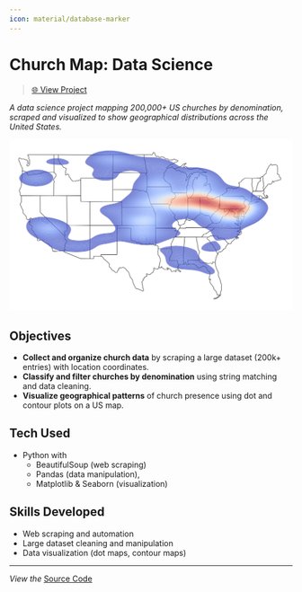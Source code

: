 ```yaml
---
icon: material/database-marker
---
```


# Church Map: Data Science
> [🌐 View Project](https://github.com/peytonjpope/ChurchDataScience/blob/main/README.md)

*A data science project mapping 200,000+ US churches by denomination, scraped and visualized to show geographical distributions across the United States.*

![Map Preview](../assets/churchmapss.png)

## Objectives

- **Collect and organize church data** by scraping a large dataset (200k+ entries) with location coordinates.  
- **Classify and filter churches by denomination** using string matching and data cleaning.  
- **Visualize geographical patterns** of church presence using dot and contour plots on a US map.  

## Tech Used
- Python with
    - BeautifulSoup (web scraping)
    - Pandas (data manipulation), 
    - Matplotlib & Seaborn (visualization)  

## Skills Developed
- Web scraping and automation  
- Large dataset cleaning and manipulation   
- Data visualization (dot maps, contour maps)  

---

_View the_ [Source Code](https://github.com/peytonjpope/ChurchDataScience)  
